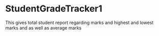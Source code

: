 # StudentGradeTracker1
This gives total student report regarding marks and highest and lowest marks and as well as average marks
